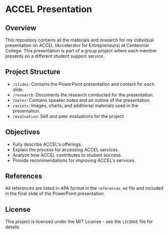 # ACCEL Presentation

## Overview
This repository contains all the materials and research for my individual presentation on ACCEL (Accelerator for Entrepreneurs) at Centennial College. This presentation is part of a group project where each member presents on a different student support service.

## Project Structure
- `/slides`: Contains the PowerPoint presentation and content for each slide.
- `/research`: Documents the research conducted for the presentation.
- `/notes`: Contains speaker notes and an outline of the presentation.
- `/assets`: Images, charts, and additional materials used in the presentation.
- `/evaluation`: Self and peer evaluations for the project.

## Objectives
- Fully describe ACCEL's offerings.
- Explain the process for accessing ACCEL services.
- Analyze how ACCEL contributes to student success.
- Provide recommendations for improving ACCEL's services.

## References
All references are listed in APA format in the `references.md` file and included in the final slide of the PowerPoint presentation.

## License
This project is licensed under the MIT License - see the `LICENSE` file for details.
